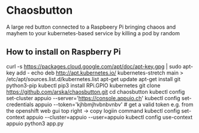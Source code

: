 # Chaosbutton

A large red button connected to a Raspbeery Pi bringing chaoos and mayhem to your kubernetes-based service by killing a pod by random

## How to install on Raspberry Pi

curl -s https://packages.cloud.google.com/apt/doc/apt-key.gpg | sudo apt-key add -
echo deb http://apt.kubernetes.io/ kubernetes-stretch main > /etc/apt/sources.list.d/kubernetes.list
apt-get update
apt-get install git python3-pip kubectl
pip3 install RPi.GPIO kubernetes
git clone https://github.com/arska/chaosbutton.git
cd chaosbutton
kubectl config set-cluster appuio --server='https://console.appuio.ch'
kubectl config set-credentials appuio --token='kjhbmjhvbnbvnbv' # get a valid token e.g. from the openshift web gui top right -> copy logiin command
kubectl config set-context appuio --cluster=appuio --user=appuio
kubectl config use-context appuio
python3 app.py